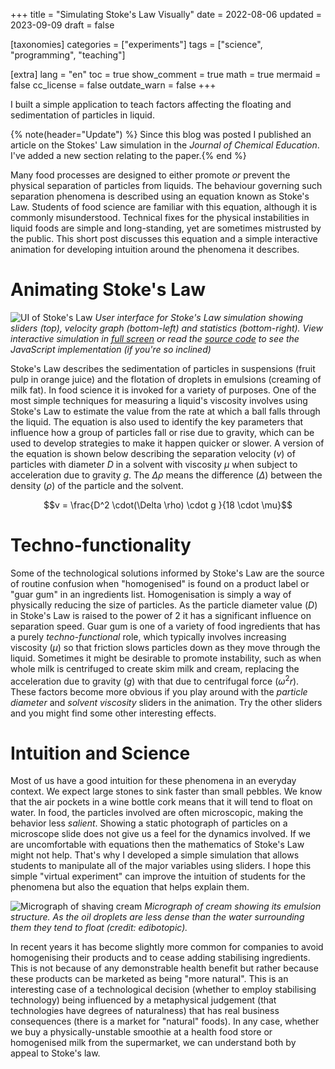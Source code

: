 +++
title = "Simulating Stoke's Law Visually"
date = 2022-08-06
updated = 2023-09-09
draft = false

[taxonomies]
categories = ["experiments"]
tags = ["science", "programming", "teaching"]

[extra]
lang = "en"
toc = true
show_comment = true
math = true
mermaid = false
cc_license = false
outdate_warn = false
+++

I built a simple application to teach factors affecting the floating and sedimentation of particles in liquid.

<!-- more -->

{% note(header="Update") %} Since this blog was posted I published an
article on the Stokes' Law simulation in the *Journal of Chemical
Education*. I've added a new section relating to the paper.{% end %}

Many food processes are designed to either promote *or* prevent the physical separation of particles from liquids. The behaviour governing such separation phenomena is described using an equation known as Stoke's Law. Students of food science are familiar with this equation, although it is commonly misunderstood. Technical fixes for the physical instabilities in liquid foods are simple and long-standing, yet are sometimes mistrusted by the public. This short post discusses this equation and a simple interactive animation for developing intuition around the phenomena it describes.

# Animating Stoke's Law

![UI of Stoke's Law](/figs/stokesLawUI.png "UI of StokesLaw") *User interface for Stoke's Law simulation showing sliders (top), velocity graph (bottom-left) and statistics (bottom-right). View interactive simulation in [full screen](https://edibotopic.github.io/stokes-law/) or read the [source code](https://github.com/edibotopic/stokes-law) to see the JavaScript implementation (if you're so inclined)*

Stoke's Law describes the sedimentation of particles in suspensions (fruit pulp in orange juice) and the flotation of droplets in emulsions (creaming of milk fat). In food science it is invoked for a variety of purposes. One of the most simple techniques for measuring a liquid's viscosity involves using Stoke's Law to estimate the value from the rate at which a ball falls through the liquid. The equation is also used to identify the key parameters that influence how a group of particles fall or rise due to gravity, which can be used to develop strategies to make it happen quicker or slower. A version of the equation is shown below describing the separation velocity ($v$) of particles with diameter $D$ in a solvent with viscosity $\mu$ when subject to acceleration due to gravity $g$. The $\Delta \rho$ means the difference ($\Delta$) between the density ($\rho$) of the particle and the solvent.

$$v = \frac{D^2 \cdot(\Delta \rho) \cdot g }{18 \cdot \mu}$$

# Techno-functionality

Some of the technological solutions informed by Stoke's Law are the source of routine confusion when "homogenised" is found on a product label or "guar gum" in an ingredients list. Homogenisation is simply a way of physically reducing the size of particles. As the particle diameter value ($D$) in Stoke's Law is raised to the power of $2$ it has a significant influence on separation speed. Guar gum is one of a variety of food ingredients that has a purely *techno-functional* role, which typically involves increasing viscosity ($\mu$) so that friction slows particles down as they move through the liquid. Sometimes it might be desirable to promote instability, such as when whole milk is centrifuged to create skim milk and cream, replacing the acceleration due to gravity ($g$) with that due to centrifugal force ($\omega ^2 r$). These factors become more obvious if you play around with the *particle diameter* and *solvent viscosity* sliders in the animation. Try the other sliders and you might find some other interesting effects.

# Intuition and Science

Most of us have a good intuition for these phenomena in an everyday context. We expect large stones to sink faster than small pebbles. We know that the air pockets in a wine bottle cork means that it will tend to float on water. In food, the particles involved are often microscopic, making the behavior less *salient*. Showing a static photograph of particles on a microscope slide does not give us a feel for the dynamics involved. If we are uncomfortable with equations then the mathematics of Stoke's Law might not help. That's why I developed a simple simulation that allows students to manipulate all of the major variables using sliders. I hope this simple "virtual experiment" can improve the intuition of students for the phenomena but also the equation that helps explain them.

![Micrograph of shaving cream](/figs/cream_40X.jpg "micrograph of cream") *Micrograph of cream showing its emulsion structure. As the oil droplets are less dense than the water surrounding them they tend to float (credit: edibotopic).*

In recent years it has become slightly more common for companies to avoid homogenising their products and to cease adding stabilising ingredients. This is not because of any demonstrable health benefit but rather because these products can be marketed as being "more natural". This is an interesting case of a technological decision (whether to employ stabilising technology) being influenced by a metaphysical judgement (that technologies have degrees of naturalness) that has real business consequences (there is a market for "natural" foods). In any case, whether we buy a physically-unstable smoothie at a health food store or homogenised milk from the supermarket, we can understand both by appeal to Stoke's law.
